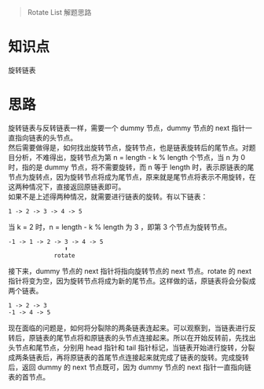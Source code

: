 > Rotate List 解题思路

# 知识点
旋转链表

# 思路
旋转链表与反转链表一样，需要一个 dummy 节点，dummy 节点的 next 指针一直指向链表的头节点。  
然后需要做得是，如何找出旋转节点，旋转节点，也是链表旋转后的尾节点。对题目分析，不难得出，旋转节点为第 n = length - k % length 个节点，当 n 为 0 时，指的是 dummy 节点，将不需要旋转，而 n 等于 length 时，表示原链表的尾节点为旋转点，因为旋转节点将成为尾节点，原来就是尾节点将表示不用旋转，在这两种情况下，直接返回原链表即可。  
如果不是上述得两种情况，就需要进行链表的旋转。有以下链表：
```
1 -> 2 -> 3 -> 4 -> 5
```
当 k = 2 时，n = length - k % length 为 3 ，即第 3 个节点为旋转节点。
```
-1 -> 1 -> 2 -> 3 -> 4 -> 5
                ⬆
             rotate
```
接下来，dummy 节点的 next 指针将指向旋转节点的 next 节点。rotate 的 next 指针将变为空，因为旋转节点将成为新的尾节点。这样做的话，原链表将会分裂成两个链表。
```
1 -> 2 -> 3
-1 -> 4 -> 5
```
现在面临的问题是，如何将分裂除的两条链表连起来。可以观察到，当链表进行反转后，原链表的尾节点将和原链表的头节点连接起来。所以在开始反转前，先找出头节点和尾节点，分别用 head 指针和 tail 指针标记，当链表开始进行旋转，分裂成两条链表后，再将原链表的首尾节点连接起来就完成了链表的旋转。完成旋转后，返回 dummy 的 next 节点既可，因为 dummy 节点的 next 指针一直指向链表的首节点。